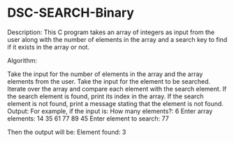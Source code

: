 # DSC-SEARCH-Binary

Description: This C program takes an array of integers as input from the user along with the number of elements in the array and a search key to find if it exists in the array or not.

Algorithm:

Take the input for the number of elements in the array and the array elements from the user.
Take the input for the element to be searched.
Iterate over the array and compare each element with the search element.
If the search element is found, print its index in the array.
If the search element is not found, print a message stating that the element is not found.
Output:
For example, if the input is:
How many elements?: 6
Enter array elements: 14 35 61 77 89 45
Enter element to search: 77

Then the output will be:
Element found: 3
